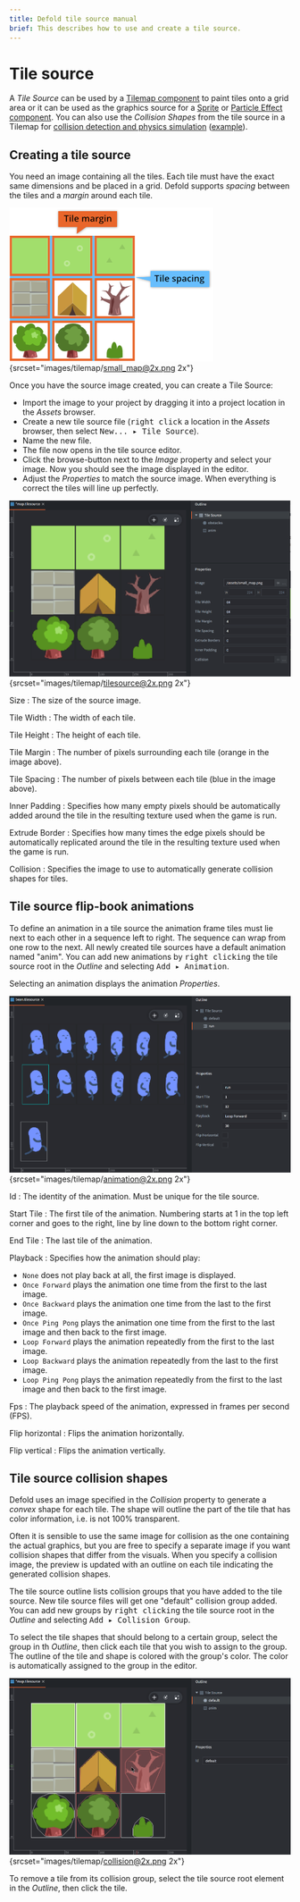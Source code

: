```yaml
---
title: Defold tile source manual
brief: This describes how to use and create a tile source.
---
```


# Tile source

A *Tile Source* can be used by a [Tilemap component](/manuals/tilemap) to paint tiles onto a grid area or it can be used as the graphics source for a [Sprite](/manuals/sprite) or [Particle Effect component](/manuals/particlefx). You can also use the *Collision Shapes* from the tile source in a Tilemap for [collision detection and physics simulation](/manuals/physics) ([example](/examples/tilemap/collisions/)).

## Creating a tile source

You need an image containing all the tiles. Each tile must have the exact same dimensions and be placed in a grid. Defold supports _spacing_ between the tiles and a _margin_ around each tile.

![tile image](images/tilemap/small_map.png){srcset="images/tilemap/small_map@2x.png 2x"}

Once you have the source image created, you can create a Tile Source:

- Import the image to your project by dragging it into a project location in the *Assets* browser.
- Create a new tile source file (<kbd>right click</kbd> a location in the *Assets* browser, then select <kbd>New... ▸ Tile Source</kbd>).
- Name the new file.
- The file now opens in the tile source editor.
- Click the browse-button next to the *Image* property and select your image. Now you should see the image displayed in the editor.
- Adjust the *Properties* to match the source image. When everything is correct the tiles will line up perfectly.

![Creating a Tile Source](images/tilemap/tilesource.png){srcset="images/tilemap/tilesource@2x.png 2x"}

Size
: The size of the source image.

Tile Width
: The width of each tile.

Tile Height
: The height of each tile.

Tile Margin
: The number of pixels surrounding each tile (orange in the image above).

Tile Spacing
: The number of pixels between each tile (blue in the image above).

Inner Padding
: Specifies how many empty pixels should be automatically added around the tile in the resulting texture used when the game is run.

Extrude Border
: Specifies how many times the edge pixels should be automatically replicated around the tile in the resulting texture used when the game is run.

Collision
: Specifies the image to use to automatically generate collision shapes for tiles.

## Tile source flip-book animations

To define an animation in a tile source the animation frame tiles must lie next to each other in a sequence left to right. The sequence can wrap from one row to the next. All newly created tile sources have a default animation named "anim". You can add new animations by <kbd>right clicking</kbd> the tile source root in the *Outline* and selecting <kbd>Add ▸ Animation</kbd>.

Selecting an animation displays the animation *Properties*.

![Tile Source animation](images/tilemap/animation.png){srcset="images/tilemap/animation@2x.png 2x"}

Id
: The identity of the animation. Must be unique for the tile source.

Start Tile
: The first tile of the animation. Numbering starts at 1 in the top left corner and goes to the right, line by line down to the bottom right corner.

End Tile
: The last tile of the animation.

Playback
: Specifies how the animation should play:

  - `None` does not play back at all, the first image is displayed.
  - `Once Forward` plays the animation one time from the first to the last image.
  - `Once Backward` plays the animation one time from the last to the first image.
  - `Once Ping Pong` plays the animation one time from the first to the last image and then back to the first image.
  - `Loop Forward` plays the animation repeatedly from the first to the last image.
  - `Loop Backward` plays the animation repeatedly from the last to the first image.
  - `Loop Ping Pong` plays the animation repeatedly from the first to the last image and then back to the first image.

Fps
: The playback speed of the animation, expressed in frames per second (FPS).

Flip horizontal
: Flips the animation horizontally.

Flip vertical
: Flips the animation vertically.

## Tile source collision shapes

Defold uses an image specified in the *Collision* property to generate a _convex_ shape for each tile. The shape will outline the part of the tile that has color information, i.e. is not 100% transparent.

Often it is sensible to use the same image for collision as the one containing the actual graphics, but you are free to specify a separate image if you want collision shapes that differ from the visuals. When you specify a collision image, the preview is updated with an outline on each tile indicating the generated collision shapes.

The tile source outline lists collision groups that you have added to the tile source. New tile source files will get one "default" collision group added. You can add new groups by <kbd>right clicking</kbd> the tile source root in the *Outline* and selecting <kbd>Add ▸ Collision Group</kbd>.

To select the tile shapes that should belong to a certain group, select the group in th *Outline*, then click each tile that you wish to assign to the group. The outline of the tile and shape is colored with the group's color. The color is automatically assigned to the group in the editor.

![Collision Shapes](images/tilemap/collision.png){srcset="images/tilemap/collision@2x.png 2x"}

To remove a tile from its collision group, select the tile source root element in the *Outline*, then click the tile.
